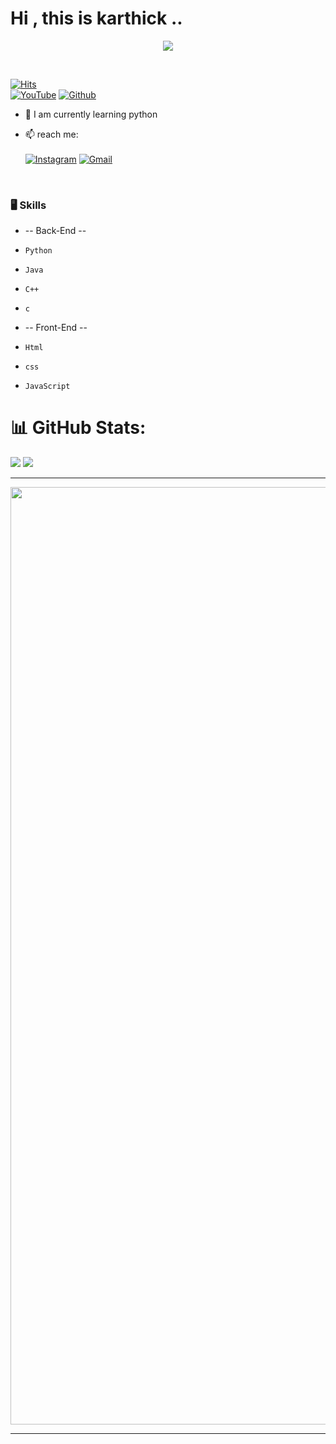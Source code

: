 # Hi , this is karthick ..

<p align='center'>
    <img src='https://github-widgetbox.vercel.app/api/profile?username=thisiskarthick-5&theme=darkmode&data=followers,repositories,stars,commits' />
  </p>

<br>


[![Hits](https://hits.seeyoufarm.com/api/count/incr/badge.svg?url=https%3A%2F%2Fgithub.com%2Fthisiskarthick-5%2Fthisiskarthick-5&count_bg=%2379C83D&title_bg=%23555555&icon=&icon_color=%23E7E7E7&title=Profile+Views&edge_flat=false)](https://hits.seeyoufarm.com) <br>
[![YouTube](https://img.shields.io/badge/YouTube-%23FF0000.svg?logo=YouTube&logoColor=white)](https://youtube.com/@karthick) [![Github](https://img.shields.io/github/followers/thisiskarthick-5?label=Follow&style=social)](https://github.com/thisiskarthick-5)


- 🤔 I am currently learning  python 

- 📫  reach me: <br> <br>
               [![Instagram](https://img.shields.io/badge/Instagram-%23E4405F.svg?logo=Instagram&logoColor=white)](https://instagram.com/_itz_pab_x) [![Gmail](https://img.shields.io/badge/-Gmail-c14438?style=flat&logo=Gmail&logoColor=white)](mailto:karthfire@gmail.com)

  <br>


### 🖥 Skills

- -- Back-End --
  
-     Python
-     Java
-     C++
-     c
- -- Front-End --
  
-     Html
-     css
-     JavaScript





 # 📊 GitHub Stats:
![](https://github-readme-stats.vercel.app/api?username=thisiskarthick-5&theme=ambient_gradient&hide_border=true&include_all_commits=false&count_private=false)
![](https://github-readme-streak-stats.herokuapp.com/?user=thisiskarthick-5&theme=ambient_gradient&hide_border=true)





<hr>
  
<img 
src="https://camo.githubusercontent.com/0499a9d17248b0ef56dae9a63b09b16cc07d7a02f579fdc0a7cb81975dafbebb/68747470733a2f2f6d69726f2e6d656469756d2e636f6d2f6d61782f3638302f302a37513379765349765f7430696f4a2d5a2e676966" width = "1500px">
  
</center>


 
  

<hr>




